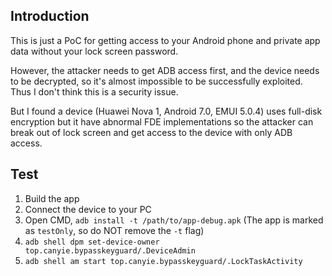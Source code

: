 ## Introduction
This is just a PoC for getting access to your Android phone and private app data without your lock screen password. 

However, the attacker needs to get ADB access first, and the device needs to be decrypted, so it's almost impossible to be successfully exploited. 
Thus I don't think this is a security issue.

But I found a device (Huawei Nova 1, Android 7.0, EMUI 5.0.4) uses full-disk encryption 
but it have abnormal FDE implementations so the attacker can break out of lock screen 
and get access to the device with only ADB access.

## Test
1. Build the app
2. Connect the device to your PC
3. Open CMD, `adb install -t /path/to/app-debug.apk` (The app is marked as `testOnly`, so do NOT remove the `-t` flag)
4. `adb shell dpm set-device-owner top.canyie.bypasskeyguard/.DeviceAdmin`
5. `adb shell am start top.canyie.bypasskeyguard/.LockTaskActivity`
